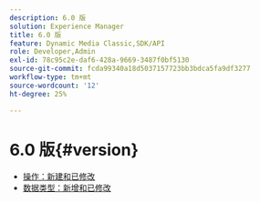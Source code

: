 ```yaml
---
description: 6.0 版
solution: Experience Manager
title: 6.0 版
feature: Dynamic Media Classic,SDK/API
role: Developer,Admin
exl-id: 78c95c2e-daf6-428a-9669-3487f0bf5130
source-git-commit: fcda99340a18d5037157723bb3bdca5fa9df3277
workflow-type: tm+mt
source-wordcount: '12'
ht-degree: 25%

---
```


# 6.0 版{#version}

* [操作：新建和已修改](r-6-operations.md)
* [数据类型：新增和已修改](r-6-types.md)
